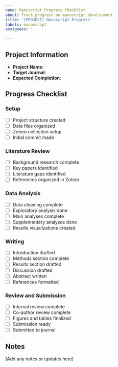 ```yaml
---
name: Manuscript Progress Checklist
about: Track progress on manuscript development
title: '[PROJECT] Manuscript Progress'
labels: manuscript
assignees: ''

---
```


## Project Information
- **Project Name**: 
- **Target Journal**: 
- **Expected Completion**: 

## Progress Checklist

### Setup
- [ ] Project structure created
- [ ] Data files organized
- [ ] Zotero collection setup
- [ ] Initial commit made

### Literature Review
- [ ] Background research complete
- [ ] Key papers identified
- [ ] Literature gaps identified
- [ ] References organized in Zotero

### Data Analysis
- [ ] Data cleaning complete
- [ ] Exploratory analysis done
- [ ] Main analyses complete
- [ ] Supplementary analyses done
- [ ] Results visualizations created

### Writing
- [ ] Introduction drafted
- [ ] Methods section complete
- [ ] Results section drafted
- [ ] Discussion drafted
- [ ] Abstract written
- [ ] References formatted

### Review and Submission
- [ ] Internal review complete
- [ ] Co-author review complete
- [ ] Figures and tables finalized
- [ ] Submission ready
- [ ] Submitted to journal

## Notes
(Add any notes or updates here)

